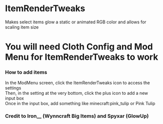 # ItemRenderTweaks
Makes select items glow a static or animated RGB color and allows for scaling item size

# You will need Cloth Config and Mod Menu for ItemRenderTweaks to work

### How to add items
In the ModMenu screen, click the ItemRenderTweaks icon to access the settings <br>
Then, in the setting at the very bottom, click the plus icon to add a new input box <br>
Once in the input box, add something like minecraft:pink_tulip or Pink Tulip

### Credit to ____Iron______ (Wynncraft Big Items) and Spyxar (GlowUp)
